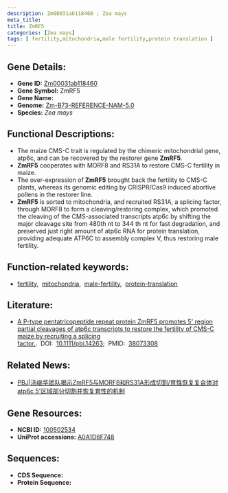 ```yaml
---
description: Zm00031ab118460 ; Zea mays
meta_title:
title: ZmRF5
categories: [Zea mays]
tags: [ fertility,mitochondria,male fertility,protein translation ]
---
```


## Gene Details:
- **Gene ID:**	[Zm00031ab118460](https://www.maizegdb.org/gene_center/gene/Zm00031ab118460)
- **Gene Symbol:** ZmRF5
- **Gene Name:** 
- **Genome:** [Zm-B73-REFERENCE-NAM-5.0](https://www.maizegdb.org/genome/assembly/Zm-B73-REFERENCE-NAM-5.0)
- **Species:** *Zea mays*

## Functional Descriptions:
   - The maize CMS-C trait is regulated by the chimeric mitochondrial gene, atp6c, and can be recovered by the restorer gene **ZmRF5**.
   - **ZmRF5** cooperates with MORF8 and RS31A to restore CMS-C fertility in maize.
   - The over-expression of **ZmRF5** brought back the fertility to CMS-C plants, whereas its genomic editing by CRISPR/Cas9 induced abortive pollens in the restorer line.
   - **ZmRF5** is sorted to mitochondria, and recruited RS31A, a splicing factor, through MORF8 to form a cleaving/restoring complex, which promoted the cleaving of the CMS-associated transcripts atp6c by shifting the major cleavage site from 480th nt to 344 th nt for fast degradation, and preserved just right amount of atp6c RNA for protein translation, providing adequate ATP6C to assembly complex V, thus restoring male fertility.

## Function-related keywords:
- [fertility](/tags/fertility/),&nbsp;&nbsp;[mitochondria](/tags/mitochondria/),&nbsp;&nbsp;[male-fertility](/tags/male-fertility/),&nbsp;&nbsp;[protein-translation](/tags/protein-translation/)

## Literature:
   - [A P-type pentatricopeptide repeat protein ZmRF5 promotes 5&#x27; region partial cleavages of atp6c transcripts to restore the fertility of CMS-C maize by recruiting a splicing factor.]( https://onlinelibrary.wiley.com/doi/10.1111/pbi.14263).&nbsp;&nbsp;DOI:&nbsp;&nbsp;[10.1111/pbi.14263](https://onlinelibrary.wiley.com/doi/10.1111/pbi.14263);&nbsp;&nbsp;PMID:&nbsp;&nbsp;[38073308](https://pubmed.ncbi.nlm.nih.gov/38073308/)

## Related News:
   - [PBJ|汤继华团队揭示ZmRF5与MORF8和RS31A形成切割/育性恢复复合体对atp6c 5&#39;区域部分切割并恢复育性的机制](https://mp.weixin.qq.com/s?__biz=Mzg3MDEwNDEyMg==&mid=2247560860&idx=1&sn=204b69d4753a699f86001548dda246c7&chksm=cfc1326276b83178e0ab156fa364ab373bae78dceda0ac1470866658ee426b79979e615247e8&scene=27#wechat_redirect)

## Gene Resources:
- **NCBI ID:** [100502534](https://www.ncbi.nlm.nih.gov/gene/?term=100502534)
- **UniProt accessions:** [A0A1D6F748](https://www.uniprot.org/uniprotkb/A0A1D6F748/entry)



## Sequences:
- **CDS Sequence:**
- **Protein Sequence:**
